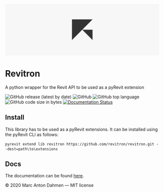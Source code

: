 ![](svg/revitron-readme.svg)

# Revitron

A python wrapper for the Revit API to be used as a pyRevit extension 

![GitHub release (latest by date)](https://img.shields.io/github/v/release/revitron/revitron)
![GitHub](https://img.shields.io/github/license/revitron/revitron)
![GitHub top language](https://img.shields.io/github/languages/top/revitron/revitron)
![GitHub code size in bytes](https://img.shields.io/github/languages/code-size/revitron/revitron)
[![Documentation Status](https://readthedocs.org/projects/revitron/badge/?version=latest)](https://revitron.readthedocs.io/en/latest/?badge=latest)

## Install

This library has to be used as a pyRevit extensions. It can be installed using the pyRevit CLI as follows:

    pyrevit extend lib revitron https://github.com/revitron/revitron.git --dest=path\to\extensions

## Docs

The documentation can be found [here](https://revitron.readthedocs.io/en/latest/index.html).     


&copy; 2020 Marc Anton Dahmen &mdash; MIT license